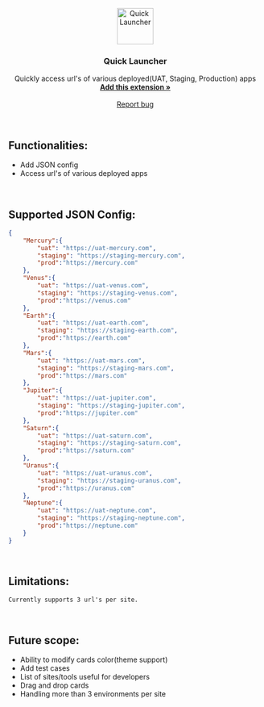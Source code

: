 <p align="center">
  <a href="#">
    <img src="https://raw.githubusercontent.com/ankitverma31/quick-launcher/master/static/img/logo.png" alt="Quick Launcher" width="72" height="72">
  </a>
</p>

<h3 align="center">Quick Launcher</h3>

<p align="center">
  Quickly access url's of various deployed(UAT, Staging, Production) apps
  <br>
  <a href="https://chrome.google.com/webstore/detail/quick-launcher/ejfnjjfimjllfmeohacobipgepnilapm" target="_blank"><strong>Add this extension »</strong></a>
  <br>
  <br>
  <a href="https://github.com/ankitverma31/quick-launcher/issues/new?template=bug.md">Report bug</a>
</p>

<br/>


## Functionalities:
* Add JSON config
* Access url's of various deployed apps

<br/>

## Supported JSON Config:

```json
{
    "Mercury":{
        "uat": "https://uat-mercury.com",
        "staging": "https://staging-mercury.com",
        "prod":"https://mercury.com"
    },
    "Venus":{
        "uat": "https://uat-venus.com",
        "staging": "https://staging-venus.com",
        "prod":"https://venus.com"
    },
    "Earth":{
        "uat": "https://uat-earth.com",
        "staging": "https://staging-earth.com",
        "prod":"https://earth.com"
    },
    "Mars":{
        "uat": "https://uat-mars.com",
        "staging": "https://staging-mars.com",
        "prod":"https://mars.com"
    },
    "Jupiter":{
        "uat": "https://uat-jupiter.com",
        "staging": "https://staging-jupiter.com",
        "prod":"https://jupiter.com"
    },
    "Saturn":{
        "uat": "https://uat-saturn.com",
        "staging": "https://staging-saturn.com",
        "prod":"https://saturn.com"
    },
    "Uranus":{
        "uat": "https://uat-uranus.com",
        "staging": "https://staging-uranus.com",
        "prod":"https://uranus.com"
    },
    "Neptune":{
        "uat": "https://uat-neptune.com",
        "staging": "https://staging-neptune.com",
        "prod":"https://neptune.com"
    }
}
```
<br/>

## Limitations:
    Currently supports 3 url's per site.

<br/>

## Future scope:
* Ability to modify cards color(theme support)
* Add test cases
* List of sites/tools useful for developers
* Drag and drop cards
* Handling more than 3 environments per site

